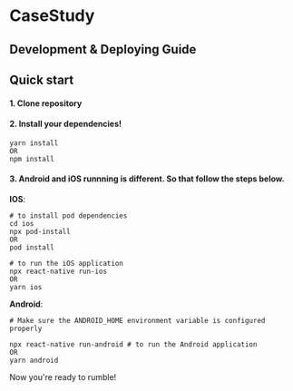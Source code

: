 # CaseStudy

## Development & Deploying Guide

## Quick start

#### 1. Clone repository

#### 2. Install your dependencies!

```command
yarn install 
OR
npm install   
```

#### 3. Android and iOS runnning is different. So that follow the steps below.

<b>IOS</b>:

```command
# to install pod dependencies
cd ios
npx pod-install 
OR
pod install

# to run the iOS application
npx react-native run-ios     
OR
yarn ios
```

<b>Android</b>:

```command
# Make sure the ANDROID_HOME environment variable is configured properly

npx react-native run-android # to run the Android application
OR
yarn android
```

Now you're ready to rumble!

